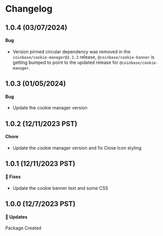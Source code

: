 # Changelog

## 1.0.4 (03/07/2024)

#### Bug

- Version pinned circular dependency was removed in the `coinbase/cookie-manager@1.1.2` release, `@coinbase/cookie-banner` is getting bumped to point to the updated release for `@coinbase/cookie-manager`.

## 1.0.3 (01/05/2024)

#### Bug

- Update the cookie manager version

## 1.0.2 (12/11/2023 PST)

#### Chore

- Update the cookie manager version and fix Close Icon styling

## 1.0.1 (12/11/2023 PST)

#### 🐞 Fixes

- Update the cookie banner text and some CSS

## 1.0.0 (12/7/2023 PST)

#### 🚀 Updates

Package Created
